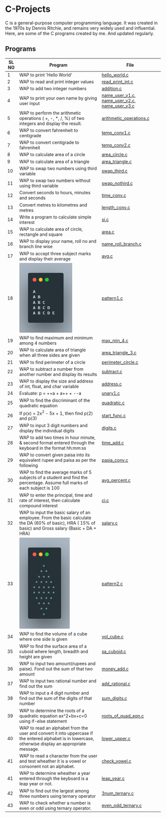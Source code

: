 # C-Projects

C is a general-purpose computer programming language.
It was created in the 1970s by Dennis Ritchie, and remains very widely used and influential.
Here, are some of the C programs created by me. And updated regularly.

## Programs

| **SL NO** | **Program**                                                                                                                                                       | **File**                                                                                                               |
| --------- | ----------------------------------------------------------------------------------------------------------------------------------------------------------------- | ---------------------------------------------------------------------------------------------------------------------- |
| 1         | WAP to print 'Hello World'                                                                                                                            | [hello_world.c](/data/hello_world.c)                                                                                   |
| 2         | WAP to read and print integer values                                                                                                                  | [read_print_int.c](/data/read_print_int.c)                                                                             |
| 3         | WAP to add two integer numbers                                                                                                                        | [addition.c](/data/addition.c)                                                                                         |
| 4         | WAP to print your own name by giving user input                                                                                                       | [name_user_v1.c](/data/name_user_v1.c), [name_user_v2.c](/data/name_user_v2.c), [name_user_v3.c](/data/name_user_v3.c) |
| 5         |WAP to perform the arithmetic operations ( +, -, \*, /, %) of two integers and display the result.                                                    | [arithmetic_operations.c](/data/arithmetic_operations.c)                                                               |
| 6         | WAP to convert fahrenheit to centigrade                                                                                                               | [temp_conv1.c](/data/temp_conv1.c)                                                                                     |
| 7         | WAP to convert centigrade to fahrenheit                                                                                                               | [temp_conv2.c](/data/temp_conv2.c)                                                                                     |
| 8         | WAP to calculate area of a circle                                                                                                                     | [area_circle.c](/data/area_circle.c)                                                                                   |
| 9         | WAP to calculate area of a triangle                                                                                                                   | [area_triangle.c](/data/area_triangle.c)                                                                               |
| 10        | WAP to swap two numbers using third variable                                                                                                          | [swap_third.c](/data/swap_third.c)                                                                                     |
| 11        | WAP to swap two numbers without using third variable                                                                                                  | [swap_nothird.c](/data/swap_nothird.c)                                                                                 |
| 12        | Convert seconds to hours, minutes and seconds                                                                                                                     | [time_conv.c](/data/time_conv.c)                                                                                       |
| 13        | Convert metres to kilometres and metres                                                                                                                           | [length_conv.c](/data/length_conv.c)                                                                                   |
| 14        | Write a program to calculate simple interest                                                                                                                      | [si.c](/data/si.c)                                                                                                     |
| 15        | WAP to calculate area of circle, rectangle and square                                                                                                 | [area.c](/data/area.c)                                                                                                 |
| 16        | WAP to display your name, roll no and branch line wise                                                                                                | [name_roll_branch.c](/data/name_roll_branch.c)                                                                         |
| 17        | WAP to accept three subject marks and display their average                                                                                           | [avg.c](/data/avg.c)                                                                                                   |
| 18        | ![image](/images/pattern1.png)                                                                                                                                    | [pattern1.c](/data/pattern1.c)                                                                                         |
| 19        | WAP to find maximum and minimum among 4 numbers                                                                                                       | [max_min_4.c](/data/max_min_4.c)                                                                                       |
| 20        | WAP to calculate area of triangle when all three sides are given                                                                                      | [area_triangle_3.c](/data/area_triangle_4.c)                                                                           |
| 21        | WAP to find perimeter of a circle                                                                                                                     | [perimeter_circle.c](/data/perimeter_circle.c)                                                                         |
| 22        | WAP to subtract a number from another number and display its results                                                                                  | [subtract.c](/data/subtract.c)                                                                                         |
| 23        | WAP to display the size and address of int, float, and char variable                                                                                  | [address.c](/data/address.c)                                                                                           |
| 24        | Evaluate: p = ++a + a++ + --a                                                                                                                                     | [unary1.c](/data/unary_1.c)                                                                                            |
| 25        | WAP to find the discriminant of the quadratic equation                                                                                                | [quadratic.c](/data/quadratic.c)                                                                                       |
| 26        | If p(x) = 2x<sup>2</sup> - 5x + 1, then find p(2) and p(3)                                                                                                        | [start_func.c](/data/start_func.c)                                                                                     |
| 27        | WAP to input 3 digit numbers and display the individual digits                                                                                        | [digits.c](/data/digits.c)                                                                                             |
| 28        | WAP to add two times in hour minute, & second format entered through the keyboard in the format hh:mm:ss                                              | [time_add.c](/data/time_add.c)                                                                                         |
| 29        | WAP to convert given paisa into its equivalent rupee and paisa as per the following                                                                   | [pasia_conv.c](/data/paisa_conv.c)                                                                                     |
| 30        | WAP to find the average marks of 5 subjects of a student and find the percentage. Assume full marks of each subject is 100                            | [avg_percent.c](/data/avg_percent.c)                                                                                   |
| 31        | WAP to enter the principal, time and rate of interest, then calculate compound interest                                                               | [ci.c](/data/ci.c)                                                                                                     |
| 32        | WAP to input the basic salary of an employee. From the basic calculate the DA (60% of basic), HRA ( 15% of basic) and Gross salary (Basic + DA + HRA) | [salary.c](/data/salary.c)                                                                                             |
| 33        | ![image](/images/pattern2.png)                                                                                                                                    | [pattern2.c](/data/pattern2.c)                                                                                         |
| 34        | WAP to find the volume of a cube where one side is given                                                                                            | [vol_cube.c](/data/vol_cube.c)                                                                                         |
| 35        | WAP to find the surface area of a cuboid where length, breadth and height are given                                                                 | [sa_cuboid.c](/data/sa_cuboid.c)                                                                                       |
| 36        | WAP to input two amount(rupees and paise). Fond out the sum of that two amount                                                                               | [money_add.c](/data/money_add.c)                                                                                       |
| 37        | WAP to input two rational number and find out the sum                                                                                                        | [add_rational.c](/data/add_rational.c)                                                                                 |
| 38        | WAP to input a 4 digit number and find out the sum of the digits of that number                                                                              | [sum_digits.c](/data/sum_digits.c)                                                                                     |
| 39        | WAP to determine the roots of a quadratic equation ax^2+bx+c=0 using if-else statement                                                                              | [roots_of_quad_eqn.c](/data/roots_of_quad_eqn.c)                                                                     |
| 40       | WAP to read an alphabet from the user and convert it into uppercase if the entered alphabet is in lowercase, otherwise display an appropriate message.                | [lower_upper.c](/data/lower_upper.c)                                                                                 |
| 41       | WAP to read a character from the user and test wheather it is a vowel or consonent not an alphabet.                | [check_vowel.c](/data/check_vowel.c)                                                                                 |
| 41       | WAP to determine wheather a year entered through the keyboard is a leap year or not.                | [leap_year.c](/data/leap_year.c)                                                                                 |
| 42       | WAP to find out the largest among three numbers using ternary operator                | [3num_ternary.c](/data/3num_ternary.c)                                                                                 |
| 43       | WAP to check whether a number is even or odd using ternary operator.                | [even_odd_ternary.c](/data/even_odd_ternary.c)                                                                                 |
